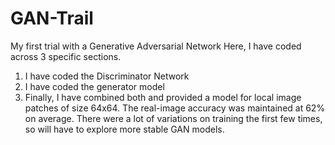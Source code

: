 # GAN-Trail
My first trial with a Generative Adversarial Network
Here, I have coded across 3 specific sections.
1. I have coded the Discriminator Network 
2. I have coded the generator model
3. Finally, I have combined both and provided a model for local image patches of size 64x64. 
The real-image accuracy was maintained at 62% on average. 
There were a lot of variations on training the first few times, so will have to explore more stable GAN models.
